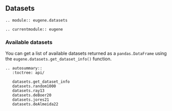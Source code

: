 ## Datasets

```{eval-rst}
.. module:: eugene.datasets
```

```{eval-rst}
.. currentmodule:: eugene
```

### Available datasets
You can get a list of available datasets returned as a `pandas.DataFrame` using the `eugene.datasets.get_dataset_info()` function.

```{eval-rst}
.. autosummary::
   :toctree: api/
    
   datasets.get_dataset_info
   datasets.random1000
   datasets.ray13
   datasets.deBoer20
   datasets.jores21
   datasets.deAlmeida22
```